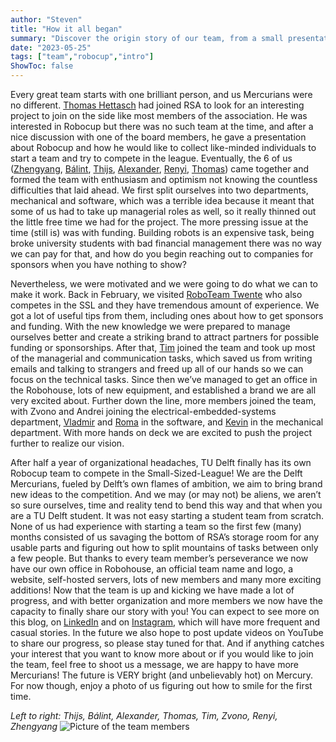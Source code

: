 ```yaml
---
author: "Steven"
title: "How it all began"
summary: "Discover the origin story of our team, from a small presentation in the Robotics Student Association's attic to a great team of 10 people today"
date: "2023-05-25"
tags: ["team","robocup","intro"]
ShowToc: false
---
```


Every great team starts with one brilliant person, and us Mercurians were no different. [Thomas Hettasch](/members/#thomas-hettasch) had joined RSA to look for an interesting project to join on the side like most members of the association. He was interested in Robocup but there was no such team at the time, and after a nice discussion with one of the board members, he gave a presentation about Robocup and how he would like to collect like-minded individuals to start a team and try to compete in the league. Eventually, the 6 of us ([Zhengyang](/members/#zhengyang-steven), [Bálint](/members/#balint), [Thijs](/members/#thijs), [Alexander](/members/#alexander), [Renyi](/members/#renyi), [Thomas](/members/#thomas-hettasch)) came together and formed the team with enthusiasm and optimism not knowing the countless difficulties that laid ahead. We first split ourselves into two departments, mechanical and software, which was a terrible idea because it meant that some of us had to take up managerial roles as well, so it really thinned out the little free time we had for the project. The more pressing issue at the time (still is) was with funding. Building robots is an expensive task, being broke university students with bad financial management there was no way we can pay for that, and how do you begin reaching out to companies for sponsors when you have nothing to show?

Nevertheless, we were motivated and we were going to do what we can to make it work. Back in February, we visited [RoboTeam Twente](https://roboteamtwente.nl/) who also competes in the SSL and they have tremendous amount of experience. We got a lot of useful tips from them, including ones about how to get sponsors and funding. With the new knowledge we were prepared to manage ourselves better and create a striking brand to attract partners for possible funding or sponsorships. After that, [Tim](/members/#tim) joined the team and took up most of the managerial and communication tasks, which saved us from writing emails and talking to strangers and freed up all of our hands so we can focus on the technical tasks. Since then we’ve managed to get an office in the Robohouse, lots of new equipment, and established a brand we are all very excited about. Further down the line, more members joined the team, with Zvono and Andrei joining the electrical-embedded-systems department, [Vladmir](/members/#vladimir) and [Roma](/members/#roma) in the software, and [Kevin](/members/#kevin) in the mechanical department. With more hands on deck we are excited to push the project further to realize our vision.

After half a year of organizational headaches, TU Delft finally has its own Robocup team to compete in the Small-Sized-League! We are the Delft Mercurians, fueled by Delft’s own flames of ambition, we aim to bring brand new ideas to the competition. And we may (or may not) be aliens, we aren’t so sure ourselves, time and reality tend to bend this way and that when you are a TU Delft student.
It was not easy starting a student team from scratch. None of us had experience with starting a team so the first few (many) months consisted of us savaging the bottom of RSA’s storage room for any usable parts and figuring out how to split mountains of tasks between only a few people. But thanks to every team member’s perseverance we now have our own office in Robohouse, an official team name and logo, a website, self-hosted servers, lots of new members and many more exciting additions! Now that the team is up and kicking we have made a lot of progress, and with better organization and more members we now have the capacity to finally share our story with you! You can expect to see more on this blog, on [LinkedIn](https://www.linkedin.com/company/delft-mercurians/) and on [Instagram](https://instagram.com/delftmercurians), which will have more frequent and casual stories. In the future we also hope to post update videos on YouTube to share our progress, so please stay tuned for that. And if anything catches your interest that you want to know more about or if you would like to join the team, feel free to shoot us a message, we are happy to have more Mercurians! The future is VERY bright (and unbelievably hot) on Mercury. For now though, enjoy a photo of us figuring out how to smile for the first time.

_Left to right: Thijs, Bálint, Alexander, Thomas, Tim, Zvono, Renyi, Zhengyang_
![Picture of the team members](/images/illustrations/team_photo.jpg)
